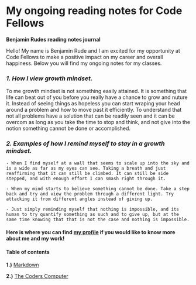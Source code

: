 # My ongoing reading notes for Code Fellows
**Benjamin Rudes reading notes journal**

Hello! My name is Benjamin Rude and I am excited for my opportunity at Code Fellows to make a positive impact on my career and overall happiness. Below you will find my ongoing notes for my classes.

### *1. How I view growth mindset.*

To me growth mindset is not something easily attained. It is something that life can beat out of you before you really have a chance to grow and nuture it. Instead of seeing things as hopeless you can start wraping your head around a problem and how to move past it efficiently. To understand that not all problems have a solution that can be readily seen and it can be overcom as long as you take the time to stop and think, and not give into the notion something cannot be done or accomplished.

### *2. Examples of how I remind myself to stay in a growth mindset.*

    - When I find myself at a wall that seems to scale up into the sky and is a wide as far as my eyes can see. Taking a breath and just reaffirming that it can still be climbed. It can still be side stepped, and with enough effort I can smash right through it.

    - When my mind starts to believe something cannot be done. Take a step back and try and view the problem through a different light. Try attacking it from different angles instead of giving up.

    - Just simply reminding myself that nothing is impossible, and its human to try quantify something as such and to give up, but at the same time knowing that that is not the case and nothing is impossible.


#### Here is where you can find [**my profile**](https://specsquee.github.io/reading-notes/) if you would like to know more about me and my work!


#### **Table of contents**

**1.)** [Markdown](markdown-reflection.md)

**2.)** [The Coders Computer](the-coders-computer.md)
